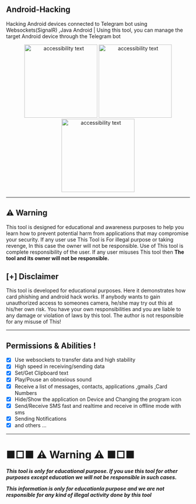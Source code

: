 <h2> Android-Hacking </h2>
<p>Hacking Android devices connected to Telegram bot using Websockets(SignalR) ,Java Android | Using this tool, you can manage the target Android device through the Telegram bot</p>

<p align="center">
    <img src="https://github.com/mr-mhrb/android-hacking-remote/blob/main/screenshots/target_panel.png" width="200" alt="accessibility text">
    <img src="https://github.com/mr-mhrb/android-hacking-remote/blob/main/screenshots/target_panel.png" width="200" alt="accessibility text">
    <img src="https://github.com/mr-mhrb/android-hacking-remote/blob/main/screenshots/target_panel.png" width="200" alt="accessibility text">
  
</p>

<hr/>
<h2>⚠ Warning </h2>
<p>This tool is designed for educational and awareness purposes to help you learn how to prevent potential harm from applications that may compromise your security. If any user use This Tool is For illegal purpose or taking revenge, In this case the owner will not be responsible. Use of This tool is complete responsibility of the user. If any user misuses This tool then <b>The tool and its owner will not be responsible.</b></p>
<h2> [+] Disclaimer </h2>
<p>This tool is developed for educational purposes. Here it demonstrates how card phishing and android hack works. If anybody wants to gain unauthorized access to someones camera, he/she may try out this at his/her own risk. You have your own responsibilities and you are liable to any damage or violation of laws by this tool. The author is not responsible for any misuse of This!</p>


<hr/>

<h2> Permissions & Abilities ! </h2>

- [x] Use websockets to transfer data and high stability
- [x] High speed in receiving/sending data
- [x] Set/Get Clipboard text
- [x] Play/Pouse an obnoxious sound
- [x] Receive a list of messages, contacts, applications ,gmails ,Card Numbers
- [x] Hide/Show the application on Device and Changing the program icon
- [x] Send/Receive SMS fast and realtime and receive in offline mode with sms
- [x] Sending Notifications
- [x] and others ...
---

# ■□■ ⚠ Warning ⚠ ■□■

***This tool is only for educational purpose. If you use this tool for other purposes except education we will not be responsible in such cases.***

***This information is only for educationla purpose and we are not responsible for any kind of illegal activity done by this tool***


